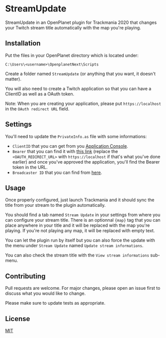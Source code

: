 # StreamUpdate

StreamUpdate in an OpenPlanet plugin for Trackmania 2020 that changes your Twitch stream title automatically with the map you're playing.

## Installation

Put the files in your OpenPlanet directory which is located under:
```
C:\Users\<username>\OpenplanetNext\Scripts
```
Create a folder named `StreamUpdate` (or anything that you want, it doesn't matter).

You will also need to create a Twitch application so that you can have a ClientID as well as a OAuth token.

Note: When you are creating your application, please put `https://localhost` in the `OAuth redirect URL` field.

## Settings
You'll need to update the `PrivateInfo.as` file with some informations:
- `ClientID` that you can get from you [Application Console](https://dev.twitch.tv/console/apps).
- `Bearer` that you can find it with [this link](https://id.twitch.tv/oauth2/authorize?client_id=<CLIEND_ID>&redirect_uri=<OAUTH_REDIRECT_URL>&response_type=token&scope=channel_editor) (replace the `<OAUTH_REDIRECT_URL>` with `https://localhost` if that's what you've done earlier) and once you've approved the application, you'll find the Bearer token in the URL.
- `Broadcaster ID` that you can find from [here](https://www.streamweasels.com/support/convert-twitch-username-to-user-id/).

## Usage
Once properly configured, just launch Trackmania and it should sync the title from your stream to the plugin automatically.


You should find a tab named `Stream Update` in your settings from where you can configure your stream title. There is an optionnal `{map}` tag that you can place anywhere in your title and it will be replaced with the map you're playing. If you're not playing any map, it will be replaced with empty text.

You can let the plugin run by itself but you can also force the update with the menu under `Stream Update` named `Update stream informations`.

You can also check the stream title with the `View stream informations` sub-menu.

## Contributing
Pull requests are welcome. For major changes, please open an issue first to discuss what you would like to change.

Please make sure to update tests as appropriate.

## License
[MIT](https://choosealicense.com/licenses/mit/)